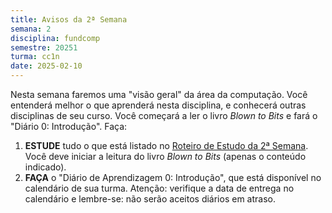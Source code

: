 ```yaml
---
title: Avisos da 2ª Semana
semana: 2
disciplina: fundcomp
semestre: 20251
turma: cc1n
date: 2025-02-10
---
```


Nesta semana faremos uma "visão geral" da área da computação. Você entenderá
melhor o que aprenderá nesta disciplina, e conhecerá outras disciplinas de seu
curso. Você começará a ler o livro *Blown to Bits* e fará o "Diário 0:
Introdução". Faça:

1. **ESTUDE** tudo o que está listado no [Roteiro de Estudo da 2ª
   Semana](/disciplinas/fundamentos_computacao/estudo/#re2sem). Você deve
   iniciar a leitura do livro *Blown to Bits* (apenas o conteúdo indicado).
1. **FAÇA** o "Diário de Aprendizagem 0: Introdução", que está disponível no
   calendário de sua turma. Atenção: verifique a data de entrega no calendário e
   lembre-se: não serão aceitos diários em atraso.
